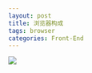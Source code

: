 ```yaml
---
layout: post
title: 浏览器构成
tags: browser
categories: Front-End
---
```


<img src="http://i2.tiimg.com/696709/0959925c4382a2fb.png" />